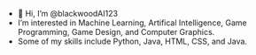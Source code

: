 - 👋 Hi, I’m @blackwoodAI123
- I’m interested in Machine Learning, Artifical Intelligence, Game Programming, Game Design, and Computer Graphics.
- Some of my skills include Python, Java, HTML, CSS, and Java.


<!---
blackwoodAI123/blackwoodAI123 is a ✨ special ✨ repository because its `README.md` (this file) appears on your GitHub profile.
You can click the Preview link to take a look at your changes.
--->
